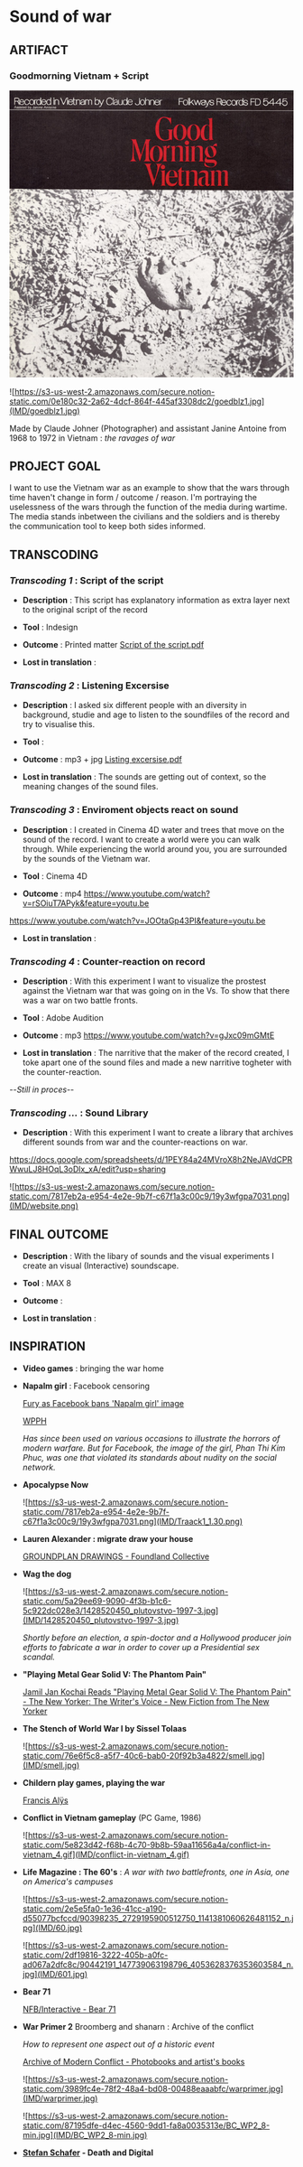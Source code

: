 # Sound of war

## ARTIFACT 

### Goodmorning Vietnam + Script

![IMD/Good_morning_vietnam.jpg](IMD/Good_morning_vietnam.jpg)

![https://s3-us-west-2.amazonaws.com/secure.notion-static.com/0e180c32-2a62-4dcf-864f-445af3308dc2/goedblz1.jpg](IMD/goedblz1.jpg)

Made by Claude Johner (Photographer) and assistant Janine Antoine from 1968 to 1972 in Vietnam : <em>the ravages of war</em>


## PROJECT GOAL

I want to use the Vietnam war as an example to show that the wars through time haven't change in form / outcome / reason. 
I'm portraying the uselessness of the wars through the function of the media during wartime. The media stands inbetween the civilians and the soldiers and is thereby the communication tool to keep both sides informed.


## TRANSCODING

### *Transcoding 1* : Script of the script

- **Description** : This script has explanatory information as extra layer next to the original script of the record

- **Tool** : Indesign

- **Outcome** : Printed matter
[Script of the script.pdf](https://s3-us-west-2.amazonaws.com/secure.notion-static.com/618a6812-87d7-4a31-b5e9-3b86057a215e/Script_of_the_script.pdf)

- **Lost in translation** : 


### *Transcoding 2* : Listening Excersise

- **Description** : I asked six different people with an diversity in background, studie and age to listen to the soundfiles of the record and try to visualise this.

- **Tool** : 

- **Outcome** : mp3 + jpg
[Listing excersise.pdf](https://s3-us-west-2.amazonaws.com/secure.notion-static.com/0c9958b7-a467-4f61-9290-36d117c6cc83/Listing_excersise.pdf)

- **Lost in translation** : The sounds are getting out of context, so the meaning changes of the sound files.


### *Transcoding 3* : Enviroment objects react on sound

- **Description** : I created in Cinema 4D water and trees that move on the sound of the record. I want to create a world were you can walk through. While experiencing the world around you, you are surrounded by the sounds of the Vietnam war. 

- **Tool** : Cinema 4D

- **Outcome** : mp4
https://www.youtube.com/watch?v=rSOiuT7APyk&feature=youtu.be

https://www.youtube.com/watch?v=JOOtaGp43PI&feature=youtu.be

- **Lost in translation** : 


### *Transcoding 4* : Counter-reaction on record 

- **Description** : With this experiment I want to visualize the prostest against the Vietnam war that was going on in the Vs. To show that there was a war on two battle fronts.

- **Tool** : Adobe Audition 

- **Outcome** : mp3
https://www.youtube.com/watch?v=gJxc09mGMtE

- **Lost in translation** : The narritive that the maker of the record created, I toke apart one of the sound files and made a new narritive togheter with the counter-reaction.


--*Still in proces*--

### *Transcoding ...* : Sound Library 

- **Description** : With this experiment I want to create a library that archives different sounds from war and the counter-reactions on war. 

https://docs.google.com/spreadsheets/d/1PEY84a24MVroX8h2NeJAVdCPRWwuLJ8HOqL3oDlx_xA/edit?usp=sharing

  ![https://s3-us-west-2.amazonaws.com/secure.notion-static.com/7817eb2a-e954-4e2e-9b7f-c67f1a3c00c9/19y3wfgpa7031.png](IMD/website.png)

## FINAL OUTCOME

- **Description** : With the libary of sounds and the visual experiments I create an visual (Interactive) soundscape.

- **Tool** : MAX 8

- **Outcome** :

- **Lost in translation** :


## INSPIRATION

- **Video games** : bringing the war home 

- **Napalm girl** : Facebook censoring

  [Fury as Facebook bans 'Napalm girl' image](https://www.bbc.com/news/technology-37318031)
  
  [WPPH](https://janrosseel.com/archive%2Fwpph)
  
  <em>Has since been used on various occasions to illustrate the horrors of modern warfare. But for Facebook, 
  the image of the girl, Phan Thi Kim Phuc, was one that violated its standards about nudity on the social network.</em>

- **Apocalypse Now**

  ![https://s3-us-west-2.amazonaws.com/secure.notion-static.com/7817eb2a-e954-4e2e-9b7f-c67f1a3c00c9/19y3wfgpa7031.png](IMD/Traack1_1.30.png)

- **Lauren Alexander : migrate draw your house**

  [GROUNDPLAN DRAWINGS - Foundland Collective](http://foundland.info/GROUNDPLAN-DRAWINGS)

- **Wag the dog** 

  ![https://s3-us-west-2.amazonaws.com/secure.notion-static.com/5a29ee69-9090-4f3b-b1c6-5c922dc028e3/1428520450_plutovstvo-1997-3.jpg](IMD/1428520450_plutovstvo-1997-3.jpg)

  *Shortly before an election, a spin-doctor and a Hollywood producer join efforts to fabricate a war in order to cover up a Presidential sex scandal.*
  
- **"Playing Metal Gear Solid V: The Phantom Pain"**

  [Jamil Jan Kochai Reads "Playing Metal Gear Solid V: The Phantom Pain" - The New Yorker: The Writer's Voice - New Fiction from The New Yorker](https://pca.st/19vld8tq)
  
- **The Stench of World War I by Sissel Tolaas**

  ![https://s3-us-west-2.amazonaws.com/secure.notion-static.com/76e6f5c8-a5f7-40c6-bab0-20f92b3a4822/smell.jpg](IMD/smell.jpg)

- **Childern play games, playing the war**

  [Francis Alÿs](https://www.eyefilm.nl/en/exhibition/francis-alÿs)

- **Conflict in Vietnam gameplay** (PC Game, 1986)

  ![https://s3-us-west-2.amazonaws.com/secure.notion-static.com/5e823d42-f68b-4c70-9b8b-59aa11656a4a/conflict-in-vietnam_4.gif](IMD/conflict-in-vietnam_4.gif)
  
- **Life Magazine : The 60's** : 
  *A war with two battlefronts, one in Asia, one on America's campuses*
  
  ![https://s3-us-west-2.amazonaws.com/secure.notion-static.com/2e5e5fa0-1e36-41cc-a190-d55077bcfccd/90398235_2729195900512750_1141381060626481152_n.jpg](IMD/60.jpg)

  ![https://s3-us-west-2.amazonaws.com/secure.notion-static.com/2df19816-3222-405b-a0fc-ad067a2dfc8c/90442191_147739063198796_4053628376353603584_n.jpg](IMD/601.jpg)
  
- **Bear 71**

  [NFB/Interactive - Bear 71](http://www.bear71.nfb.ca/#/bear71)
  
- **War Primer 2** Broomberg and shanarn : Archive of the conflict 

  *How to represent one aspect out of a historic event*
  
   [Archive of Modern Conflict - Photobooks and artist's books](https://archiveofmodernconflict.com)
  
  ![https://s3-us-west-2.amazonaws.com/secure.notion-static.com/3989fc4e-78f2-48a4-bd08-00488eaaabfc/warprimer.jpg](IMD/warprimer.jpg)

  ![https://s3-us-west-2.amazonaws.com/secure.notion-static.com/87195dfe-d4ec-4560-9dd1-fa8a0035313e/BC_WP2_8-min.jpg](IMD/BC_WP2_8-min.jpg)
  
- **[Stefan Schafer](http://stefanschafer.net) - Death and Digital**
  






 
  



